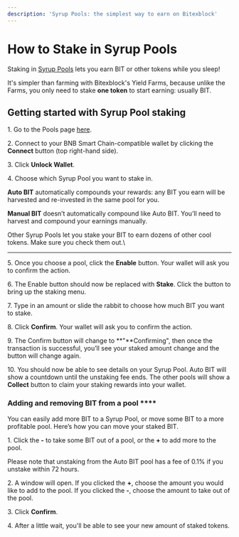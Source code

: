 ```yaml
---
description: 'Syrup Pools: the simplest way to earn on Bitexblock'
---
```


# How to Stake in Syrup Pools


Staking in [Syrup Pools](https://docs.bitexblock.com/products/syrup-pool) lets you earn BIT or other tokens while you sleep!

It's simpler than farming with Bitexblock's Yield Farms, because unlike the Farms, you only need to stake **one token** to start earning: usually BIT.

## **Getting started with Syrup Pool staking**

1\. Go to the Pools page [here](https://dex.bitexblock.com/pools).


2\. Connect to your BNB Smart Chain-compatible wallet by clicking the **Connect** button (top right-hand side).

3\. Click **Unlock Wallet**.


4\. Choose which Syrup Pool you want to stake in.


**Auto BIT** automatically compounds your rewards: any BIT you earn will be harvested and re-invested in the same pool for you.

**Manual BIT** doesn’t automatically compound like Auto BIT. You’ll need to harvest and compound your earnings manually.

Other Syrup Pools let you stake your BIT to earn dozens of other cool tokens. Make sure you check them out.\\

***

5\. Once you choose a pool, click the **Enable** button. Your wallet will ask you to confirm the action.

6\. The Enable button should now be replaced with **Stake**. Click the button to bring up the staking menu.


7\. Type in an amount or slide the rabbit to choose how much BIT you want to stake.


8\. Click **Confirm**. Your wallet will ask you to confirm the action.


9\. The Confirm button will change to \*\*"\*\*Confirming", then once the transaction is successful, you’ll see your staked amount change and the button will change again.

10\. You should now be able to see details on your Syrup Pool. Auto BIT will show a countdown until the unstaking fee ends. The other pools will show a **Collect** button to claim your staking rewards into your wallet.


### **Adding and removing BIT from a pool** \*\*\*\*

You can easily add more BIT to a Syrup Pool, or move some BIT to a more profitable pool. Here’s how you can move your staked BIT.

1\. Click the **-** to take some BIT out of a pool, or the **+** to add more to the pool.


Please note that unstaking from the Auto BIT pool has a fee of 0.1% if you unstake within 72 hours.

2\. A window will open. If you clicked the **+**, choose the amount you would like to add to the pool. If you clicked the **-**, choose the amount to take out of the pool.


3\. Click **Confirm**.

4\. After a little wait, you'll be able to see your new amount of staked tokens.

